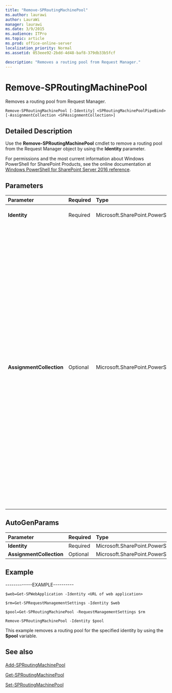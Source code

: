 ```yaml
---
title: "Remove-SPRoutingMachinePool"
ms.author: laurawi
author: LauraWi
manager: laurawi
ms.date: 3/9/2015
ms.audience: ITPro
ms.topic: article
ms.prod: office-online-server
localization_priority: Normal
ms.assetid: 053eee92-2bdd-4d48-baf8-379db33b5fcf

description: "Removes a routing pool from Request Manager."
---
```


# Remove-SPRoutingMachinePool

Removes a routing pool from Request Manager.
  
```
Remove-SPRoutingMachinePool [-Identity] <SPRoutingMachinePoolPipeBind> [-AssignmentCollection <SPAssignmentCollection>]
```

## Detailed Description

Use the **Remove-SPRoutingMachinePool** cmdlet to remove a routing pool from the Request Manager object by using the **Identity** parameter. 
  
For permissions and the most current information about Windows PowerShell for SharePoint Products, see the online documentation at [Windows PowerShell for SharePoint Server 2016 reference](https://go.microsoft.com/fwlink/p/?LinkId=671715).
  
## Parameters

|**Parameter**|**Required**|**Type**|**Description**|
|:-----|:-----|:-----|:-----|
|**Identity** <br/> |Required  <br/> |Microsoft.SharePoint.PowerShell.SPRoutingMachinePoolPipeBind  <br/> |Specifies the Request Manager object to remove.  <br/> |
|**AssignmentCollection** <br/> |Optional  <br/> |Microsoft.SharePoint.PowerShell.SPAssignmentCollection  <br/> |Manages objects for the purpose of proper disposal. Use of objects, such as **SPWeb** or **SPSite**, can use large amounts of memory and use of these objects in Windows PowerShell scripts requires proper memory management. Using the **SPAssignment** object, you can assign objects to a variable and dispose of the objects after they are needed to free up memory. When **SPWeb**, **SPSite**, or **SPSiteAdministration** objects are used, the objects are automatically disposed of if an assignment collection or the **Global** parameter is not used.  <br/> > [!NOTE]> When the **Global** parameter is used, all objects are contained in the global store. If objects are not immediately used, or disposed of by using the **Stop-SPAssignment** command, an out-of-memory scenario can occur.           |
   
## AutoGenParams

|**Parameter**|**Required**|**Type**|**Description**|
|:-----|:-----|:-----|:-----|
|**Identity** <br/> |Required  <br/> |Microsoft.SharePoint.PowerShell.SPRoutingMachinePoolPipeBind  <br/> ||
|**AssignmentCollection** <br/> |Optional  <br/> |Microsoft.SharePoint.PowerShell.SPAssignmentCollection  <br/> ||
   
## Example

-------------EXAMPLE----------
  
```
$web=Get-SPWebApplication -Identity <URL of web application>
```

```
$rm=Get-SPRequestManagementSettings -Identity $web
```

```
$pool=Get-SPRoutingMachinePool -RequestManagementSettings $rm
```

```
Remove-SPRoutingMachinePool -Identity $pool
```

This example removes a routing pool for the specified identity by using the **$pool** variable. 
  
## See also

#### 

[Add-SPRoutingMachinePool](add-sproutingmachinepool.md)
  
[Get-SPRoutingMachinePool](get-sproutingmachinepool.md)
  
[Set-SPRoutingMachinePool](set-sproutingmachinepool.md)

